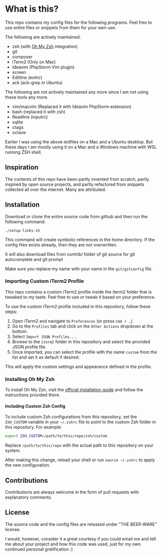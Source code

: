 What is this?
=================

This repo contains my config files for the following programs. Feel free to use entire files or snippets from them for your own use.

The following are actively maintained.

 - zsh (with [Oh My Zsh](https://ohmyz.sh/) integration)
 - git
 - composer
 - iTerm2 (Only on Mac)
 - Ideavim (PhpStorm Vim plugin)
 - screen
 - Editline (exitrc)
 - ack (ack-grep in Ubuntu)

The following are not actively maintained any more since I am not using these tools any more.

 - vim/macvim (Replaced it with Ideavim PhpStorm extension)
 - bash (replaced it with zsh)
 - Readline (inputrc)
 - sqlite
 - ctags
 - octave

Earlier I was using the above dotfiles on a Mac and a Ubuntu desktop. But these days I am mostly using it on a Mac and a Windows machine with WSL running ZSH shell.

Inspiration
----------------
The contents of this repo have been partly invented from scratch, partly inspired by open source projects, and partly refactored from snippets collected all over the internet. Many are attributed.

## Installation

Download or clone the entire source code from github and then run the following command.

`./setup-links.sh`

This command will create symbolic references in the home directory. If the config files exists already, then they are not overwritten.

It will also download files from contrib/ folder of git source for git autocomplete and git prompt

Make sure you replace my name with your name in the `git/gitconfig` file.

### Importing Custom iTerm2 Profile

This repo contains a custom iTerm2 profile inside the iterm2 folder that is tweaked to my taste. Feel free to use or tweak it based on your preference.

To use the custom iTerm2 profile included in this repository, follow these steps:

1. Open iTerm2 and navigate to `Preferences` (or press `Cmd + ,`).
2. Go to the `Profiles` tab and click on the `Other Actions` dropdown at the bottom.
3. Select `Import JSON Profiles...`.
4. Browse to the `iterm2` folder in this repository and select the provided JSON profile file.
5. Once imported, you can select the profile with the name `custom` from the list and set it as default if desired.

This will apply the custom settings and appearance defined in the profile.

### Installing Oh My Zsh

To install Oh My Zsh, visit the [official installation guide](https://ohmyz.sh/) and follow the instructions provided there.

#### Including Custom Zsh Config

To include custom Zsh configurations from this repository, set the `ZSH_CUSTOM` variable in your `~/.zshrc` file to point to the custom Zsh folder in this repository. For example:

```bash
export ZSH_CUSTOM=/path/to/this/repo/zsh/custom
```

Replace `/path/to/this/repo` with the actual path to this repository on your system.

After making this change, reload your shell or run `source ~/.zshrc` to apply the new configuration.

Contributions
----------------
Contributions are always welcome in the form of pull requests with explanatory comments.

License
----------------

The source code and the config files are released under "THE BEER-WARE" license.

I would, however, consider it a great courtesy if you could email me and tell me about your project and how this code was used, just for my own continued personal gratification :)
